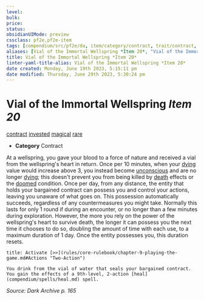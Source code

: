 ```yaml
---
level:
bulk:
price:
status:
obsidianUIMode: preview
cssclass: pf2e,pf2e-item
tags: [compendium/src/pf2e/da, item/category/contract, trait/contract, trait/invested, trait/magical, trait/rare]
aliases: [Vial of the Immortal Wellspring *Item 20*, "Vial of the Immortal Wellspring"]
title: Vial of the Immortal Wellspring *Item 20*
linter-yaml-title-alias: Vial of the Immortal Wellspring *Item 20*
date created: Monday, June 19th 2023, 5:15:11 pm
date modified: Thursday, June 29th 2023, 5:30:24 pm
---
```


# Vial of the Immortal Wellspring *Item 20*

[contract](rules/traits/contract-lol.md) [invested](rules/traits/invested.md) [magical](rules/traits/magical.md) [rare](rules/traits/rare.md)  

- **Category** Contract

At a wellspring, you gave your blood to a force of nature and received a vial from the wellspring's heart in return. Once per 10 minutes, when your [dying](rules/conditions.md#Dying) value would increase above 3, you instead become [unconscious](rules/conditions.md#Unconscious) and are no longer [dying](rules/conditions.md#Dying); this doesn't prevent you from being killed by [death](rules/traits/death.md) effects or the [doomed](rules/conditions.md#Doomed) condition. Once per day, from any distance, the entity that holds your bargained contract can possess you and control your actions, leaving you unaware of what goes on. This possession automatically succeeds, regardless of any countermeasures you might take. Normally this lasts for only 1 round if during an encounter, or no longer than a few minutes during exploration. However, the more you rely on the power of the wellspring's heart to survive death, the longer it can possess you the next time it chooses to do so, doubling the amount of time with each use, to a maximum duration of 1 day. Once the entity possesses you, this duration resets.

```ad-embed-ability
title: Activate [>>](rules/core-rulebook/chapter-9-playing-the-game.md#Actions "Two-Action")

You drink from the vial of water that seals your bargained contract. You gain the effects of a 9th-level, 2-action [heal](compendium/spells/heal.md) spell.
```

*Source: Dark Archive p. 165*
